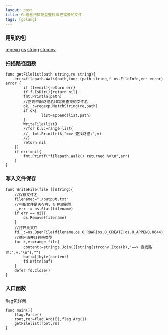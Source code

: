 ```yaml
---
layout: post
title: Go语言扫描硬盘查找自己需要的文件
tags: [golang]
---
```


### 用到的包
[regexp](https://books.studygolang.com/The-Golang-Standard-Library-by-Example/chapter02/02.4.html)
[os](https://books.studygolang.com/The-Golang-Standard-Library-by-Example/chapter06/06.1.html)
[string](https://books.studygolang.com/The-Golang-Standard-Library-by-Example/chapter02/02.1.html)
[strconv](https://books.studygolang.com/The-Golang-Standard-Library-by-Example/chapter02/02.3.html)

### 扫描路径函数

```
func getFilelist(path string,re string){
	err:=filepath.Walk(path,func (path string,f os.FileInfo,err error) error {
		if (f==nil){return err}
		if f.IsDir(){return nil}
		fmt.Println(path)
		//正则匹配路径名和需要查找的文件名
		ok,_:=regexp.MatchString(re,path)
		if ok{
				list=append(list,path)
		}
		WriteFile(list)
		//for k,v:=range list{
		//	fmt.Println(k,"==> 查找路径:",v)
		//}
		return nil
	})
	if err!=nil{
		fmt.Printf("filepath.Walk() returned %v\n",err)
	}
}
```

### 写入文件保存

```
func WriteFile(file []string){
	//保存文件名
	filename:="./output.txt"
	//判断文件是否存在，存在即删除
	_,err := os.Stat(filename)
	if err == nil{
		os.Remove(filename)
	}
	//打开此文件
	fd,_:=os.OpenFile(filename,os.O_RDWR|os.O_CREATE|os.O_APPEND,0644)
	//循环值并且转换类型
	for k,v:=range file{
		content:=strings.Join([]string{strconv.Itoa(k),"==> 查找路径:",v,"\n"},"")
		buf:=[]byte(content)
		fd.Write(buf)
	}
	defer fd.Close()
}
```

### 入口函数

[flag包详解](https://books.studygolang.com/The-Golang-Standard-Library-by-Example/chapter13/13.1.html)
```
func main(){
	flag.Parse()
	root,re:=flag.Arg(0),flag.Arg(1)
	getFilelist(root,re)
}
```
